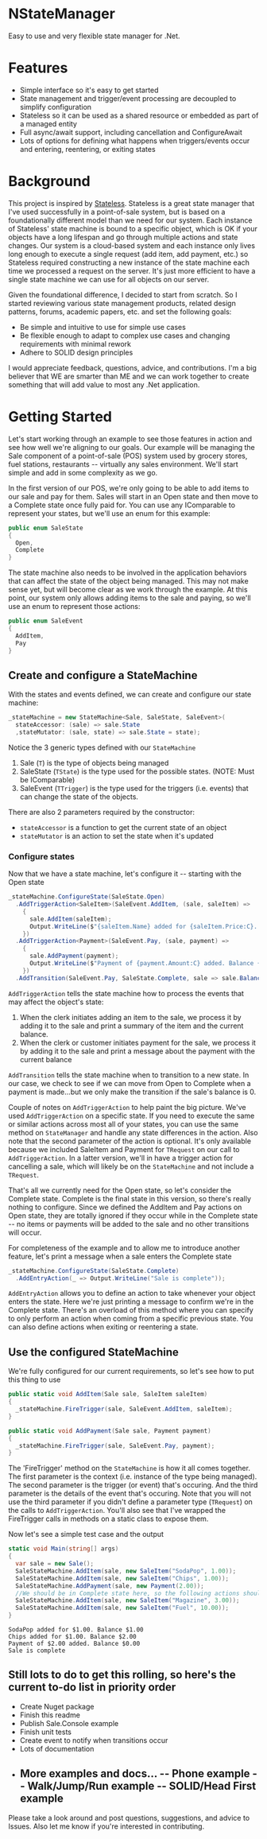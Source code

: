 # NStateManager
Easy to use and very flexible state manager for .Net.

# Features
- Simple interface so it's easy to get started
- State management and trigger/event processing are decoupled to simplify configuration
- Stateless so it can be used as a shared resource or embedded as part of a managed entity
- Full async/await support, including cancellation and ConfigureAwait
- Lots of options for defining what happens when triggers/events occur and entering, reentering, or exiting states

# Background
This project is inspired by [Stateless](https://github.com/dotnet-state-machine/stateless). Stateless is a great state manager that I've used successfully in a point-of-sale system, but is based on a foundationally different model than we need for our system. Each instance of Stateless' state machine is bound to a specific object, which is OK if your objects have a long lifespan and go through multiple actions and state changes. Our system is a cloud-based system and each instance only lives long enough to execute a single request (add item, add payment, etc.) so Stateless required constructing a new instance of the state machine each time we processed a request on the server. It's just more efficient to have a single state machine we can use for all objects on our server.

Given the foundational difference, I decided to start from scratch. So I started reviewing various state management products, related design patterns, forums, academic papers, etc. and set the following goals:
- Be simple and intuitive to use for simple use cases
- Be flexible enough to adapt to complex use cases and changing requirements with minimal rework
- Adhere to SOLID design principles

I would appreciate feedback, questions, advice, and contributions. I'm a big believer that WE are smarter than ME and we can work together to create something that will add value to most any .Net application.

# Getting Started
Let's start working through an example to see those features in action and see how well we're aligning to our goals. Our example will be managing the Sale component of a point-of-sale (POS) system used by grocery stores, fuel stations, restaurants -- virtually any sales environment. We'll start simple and add in some complexity as we go.

In the first version of our POS, we're only going to be able to add items to our sale and pay for them. Sales will start in an Open state and then move to a Complete state once fully paid for. You can use any IComparable to represent your states, but we'll use an enum for this example:

```C#
public enum SaleState
{
  Open,
  Complete
}
```

The state machine also needs to be involved in the application behaviors that can affect the state of the object being managed. This may not make sense yet, but will become clear as we work through the example. At this point, our system only allows adding items to the sale and paying, so we'll use an enum to represent those actions:

```C#
public enum SaleEvent
{
  AddItem,
  Pay
}
```

## Create and configure a StateMachine 
With the states and events defined, we can create and configure our state machine:

```C#
_stateMachine = new StateMachine<Sale, SaleState, SaleEvent>(
  stateAccessor: (sale) => sale.State
  ,stateMutator: (sale, state) => sale.State = state);
```

Notice the 3 generic types defined with our `StateMachine`
1. Sale (`T`) is the type of objects being managed
2. SaleState (`TState`) is the type used for the possible states. (NOTE: Must be IComparable)
3. SaleEvent (`TTrigger`) is the type used for the triggers (i.e. events) that can change the state of the objects.

There are also 2 parameters required by the constructor:
- `stateAccessor` is a function to get the current state of an object
- `stateMutator` is an action to set the state when it's updated

### Configure states
Now that we have a state machine, let's configure it -- starting with the Open state

```C#
_stateMachine.ConfigureState(SaleState.Open)
  .AddTriggerAction<SaleItem>(SaleEvent.AddItem, (sale, saleItem) =>
    {
      sale.AddItem(saleItem);
      Output.WriteLine($"{saleItem.Name} added for {saleItem.Price:C}. Balance {sale.Balance:C}");
    })
  .AddTriggerAction<Payment>(SaleEvent.Pay, (sale, payment) =>
    {
      sale.AddPayment(payment);
      Output.WriteLine($"Payment of {payment.Amount:C} added. Balance {sale.Balance:C}");
    })
  .AddTransition(SaleEvent.Pay, SaleState.Complete, sale => sale.Balance == 0);
```

`AddTriggerAction` tells the state machine how to process the events that may affect the object's state:
1. When the clerk initiates adding an item to the sale, we process it by adding it to the sale and print a summary of the item and the current balance.
2. When the clerk or customer initiates payment for the sale, we process it by adding it to the sale and print a message about the payment with the current balance

`AddTransition` tells the state machine when to transition to a new state. In our case, we check to see if we can move from Open to Complete when a payment is made...but we only make the transition if the sale's balance is 0.

Couple of notes on `AddTriggerAction` to help paint the big picture. We've used `AddTriggerAction` on a specific state. If you need to execute the same or similar actions across most all of your states, you can use the same method on `StateManager` and handle any state differences in the action. Also note that the second parameter of the action is optional. It's only available because we included SaleItem and Payment for `TRequest` on our call to `AddTriggerAction`. In a latter version, we'll in have a trigger action for cancelling a sale, which will likely be on the `StateMachine` and not include a `TRequest`.

That's all we currently need for the Open state, so let's consider the Complete state. Complete is the final state in this version, so there's really nothing to configure. Since we defined the AddItem and Pay actions on Open state, they are totally ignored if they occur while in the Complete state -- no items or payments will be added to the sale and no other transitions will occur.

For completeness of the example and to allow me to introduce another feature, let's print a message when a sale enters the Complete state

```C#
_stateMachine.ConfigureState(SaleState.Complete)
  .AddEntryAction(_ => Output.WriteLine("Sale is complete"));
```

`AddEntryAction` allows you to define an action to take whenever your object enters the state. Here we're just printing a message to confirm we're in the Complete state. There's an overload of this method where you can specify to only perform an action when coming from a specific previous state. You can also define actions when exiting or reentering a state.

## Use the configured StateMachine
We're fully configured for our current requirements, so let's see how to put this thing to use

```C#
public static void AddItem(Sale sale, SaleItem saleItem)
{
  _stateMachine.FireTrigger(sale, SaleEvent.AddItem, saleItem);
}

public static void AddPayment(Sale sale, Payment payment)
{
  _stateMachine.FireTrigger(sale, SaleEvent.Pay, payment);
}
```

The 'FireTrigger' method on the `StateMachine` is how it all comes together. The first parameter is the context (i.e. instance of the type being managed). The second parameter is the trigger (or event) that's occuring. And the third parameter is the details of the event that's occuring. Note that you will not use the third parameter if you didn't define a parameter type (`TRequest`) on the calls to `AddTriggerAction`. You'll also see that I've wrapped the FireTrigger calls in methods on a static class to expose them.

Now let's see a simple test case and the output

```C#
static void Main(string[] args)
{
  var sale = new Sale();
  SaleStateMachine.AddItem(sale, new SaleItem("SodaPop", 1.00));
  SaleStateMachine.AddItem(sale, new SaleItem("Chips", 1.00));
  SaleStateMachine.AddPayment(sale, new Payment(2.00));
  //We should be in Complete state here, so the following actions should be ignored
  SaleStateMachine.AddItem(sale, new SaleItem("Magazine", 3.00));
  SaleStateMachine.AddItem(sale, new SaleItem("Fuel", 10.00));
}
```

```
SodaPop added for $1.00. Balance $1.00
Chips added for $1.00. Balance $2.00
Payment of $2.00 added. Balance $0.00
Sale is complete
```

## Still lots to do to get this rolling, so here's the current to-do list in priority order
- Create Nuget package
- Finish this readme
- Publish Sale.Console example
- Finish unit tests
- Create event to notify when transitions occur
- Lots of documentation
- More examples and docs...
  -- Phone example
  -- Walk/Jump/Run example
  -- SOLID/Head First example
  -- 

Please take a look around and post questions, suggestions, and advice to Issues. Also let me know if you're interested in contributing.
